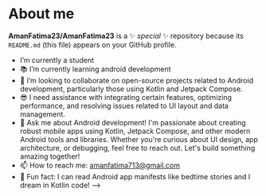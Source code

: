 # About me 

**AmanFatima23/AmanFatima23** is a ✨ _special_ ✨ repository because its `README.md` (this file) appears on your GitHub profile.

-  I’m currently a student
- 📚 I’m currently learning android development
- 👯 I’m looking to collaborate on open-source projects related to Android development, particularly those using Kotlin and Jetpack Compose.
- 😎 I need assistance with integrating certain features, optimizing performance, and resolving issues related to UI layout and data management. 
- 💬 Ask me about Android development! I'm passionate about creating robust mobile apps using Kotlin, Jetpack Compose, and other modern Android tools and libraries. Whether you're curious 
     about UI design, app architecture, or debugging, feel free to reach out. Let's build something amazing together!
- 📫 How to reach me: amanfatima713@gmail.com
- 👻 Fun fact: I can read Android app manifests like bedtime stories and I dream in Kotlin code!
-->
